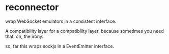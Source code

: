 # reconnector 

wrap WebSocket emulators in a consistent interface.

A compatibility layer for a compatibility layer. because sometimes you need that. oh, the irony.

so, far this wraps sockjs in a EventEmitter interface.

